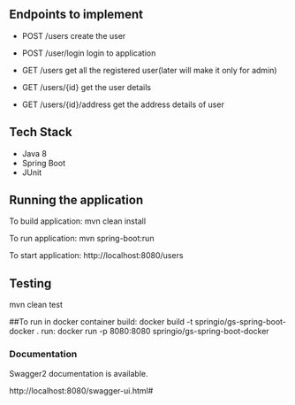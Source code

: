 ## Endpoints to implement

* POST /users  create the user
* POST /user/login  login to application


* GET /users get all the registered user(later will make it only for admin)
* GET /users/{id} get the user details
* GET /users/{id}/address get the address details of user 



## Tech Stack

  * Java 8
  * Spring Boot
  * JUnit 
  


## Running the application

To build application: 
mvn clean install


To run application: 
mvn spring-boot:run

To start application: 
http://localhost:8080/users


## Testing
mvn clean test


##To run in docker container
	build: docker build -t springio/gs-spring-boot-docker .
	run:   docker run -p 8080:8080 springio/gs-spring-boot-docker
### Documentation

Swagger2 documentation is available.

http://localhost:8080/swagger-ui.html#